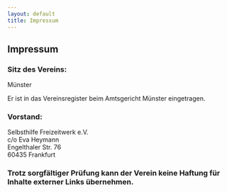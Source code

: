 ```yaml
---
layout: default
title: Impressum
---
```

## Impressum

### Sitz des Vereins:

Münster

Er ist in das Vereinsregister beim Amtsgericht Münster eingetragen.

### Vorstand:

Selbsthilfe Freizeitwerk e.V.<br>
c/o Eva Heymann<br>
Engelthaler Str. 76<br>
60435 Frankfurt


### Trotz sorgfältiger Prüfung kann der Verein keine Haftung für Inhalte externer Links übernehmen.
